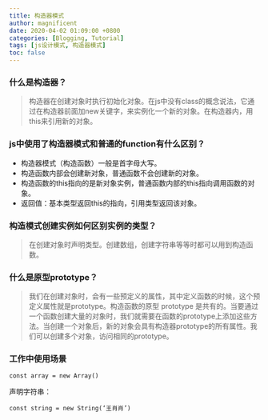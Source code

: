 ```yaml
---
title: 构造器模式
author: magnificent
date: 2020-04-02 01:09:00 +0800
categories: [Blogging, Tutorial]
tags: [js设计模式, 构造器模式]
toc: false
---
```


### 什么是构造器？

>构造器在创建对象时执行初始化对象。在js中没有class的概念说法，它通过在构造器前面加new关键字，来实例化一个新的对象。在构造器内，用this来引用新的对象。

### js中使用了构造器模式和普通的function有什么区别？

* 构造器模式（构造函数）一般是首字母大写。
* 构造函数内部会创建新对象，普通函数不会创建新的对象。
* 构造函数的this指向的是新对象实例，普通函数内部的this指向调用函数的对象。
* 返回值：基本类型返回this的指向，引用类型返回该对象。

### 构造模式创建实例如何区别实例的类型？

>在创建对象时声明类型。创建数组，创建字符串等等时都可以用到构造函数。

### 什么是原型prototype？

>我们在创建对象时，会有一些预定义的属性，其中定义函数的时候，这个预定义属性就是prototype。构造函数的原型 prototype 是共有的。当要通过一个函数创建大量的对象时，我们就需要在函数的prototype上添加这些方法。当创建一个对象后，新的对象会具有构造器prototype的所有属性。我们可以创建多个对象，访问相同的prototype。

### 工作中使用场景

```shell
const array = new Array()
```

声明字符串：

```shell
const string = new String(‘王肖肖’)
```
